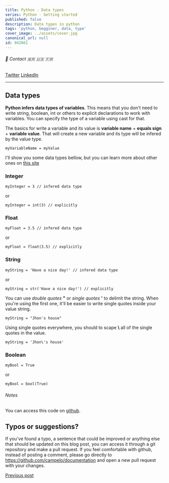 ```yaml
---
title: Python - Data types
series: Python - Getting started
published: false
description: Data types in python
tags: 'python, begginer, data, type'
cover_image: ../assets/cover.jpg
canonical_url: null
id: 942661
---
```


###### :postbox: Contact :brazil: :us: :fr:

[Twitter](https://twitter.com/campelo87)
[LinkedIn](https://www.linkedin.com/in/flavio-campelo/?locale=en_US)

---

## Data types

**Python infers data types of variables**. This means that you don't need to write string, boolean, int or others to explicit declarations to work with variables. You can specify the type of a variable using cast for that. 

The basics for write a variable and its value is **variable name** + **equals sign** + **variable value**. That will create a new variable and its type will be infered by the value type.

```
myVariableName = myValue
```

I'll show you some data types bellow, but you can learn more about other ones on [this site](https://www.w3schools.com/python/python_datatypes.asp)

### Integer

```
myInteger = 3 // infered data type
```

or 

```
myInteger = int(3) // explicitly
```

### Float

```
myFloat = 3.5 // infered data type
```

or

```
myFloat = float(3.5) // explicitly
```

### String

```
myString = 'Have a nice day!' // infered data type
```

or

```
myString = str('Have a nice day!') // explicitly
```

You can use *double quotes* **"** or *single quotes* **'** to delimit the string. When you're using the first one, it'll be easier to write single quotes inside your value string.

```
myString = "Jhon's house"
```

Using single quotes everywhere, you should to scape **\\** all of the single quotes in the value.

```
myString = 'Jhon\'s house'
```

### Boolean

```
myBool = True
```

or 

```
myBool = bool(True)
```

###### Notes

You can access this code on [github](https://github.com/campelo/Python-First-steps).

## Typos or suggestions?

If you've found a typo, a sentence that could be improved or anything else that should be updated on this blog post, you can access it through a git repository and make a pull request. If you feel comfortable with github, instead of posting a comment, please go directly to https://github.com/campelo/documentation and open a new pull request with your changes.

[Previous post](https://dev.to/campelo/python-first-steps-3ih5)